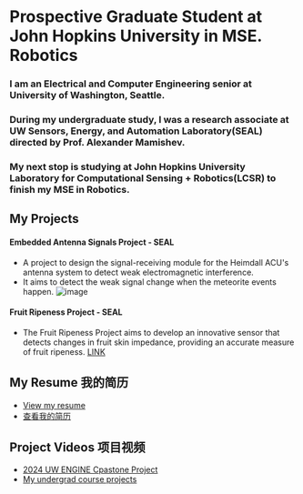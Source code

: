 #   Prospective Graduate Student at John Hopkins University in MSE. Robotics

###   I am an Electrical and Computer Engineering senior at University of Washington, Seattle. 
###   During my undergraduate study, I was a research associate at UW Sensors, Energy, and Automation Laboratory(SEAL) directed by Prof. Alexander Mamishev.
###   My next stop is studying at John Hopkins University Laboratory for Computational Sensing + Robotics(LCSR) to finish my MSE in Robotics.

## My Projects
#### Embedded Antenna Signals Project - SEAL
- A project to design the signal-receiving module for the Heimdall ACU's antenna system to detect weak electromagnetic interference.
- It aims to detect the weak signal change when the meteorite events happen.
![image](https://github.com/Qam1ng/Qam1ng.github.io.git/blob/main/antenna.png)


#### Fruit Ripeness Project - SEAL
- The Fruit Ripeness Project aims to develop an innovative sensor that detects changes in fruit skin impedance, providing an accurate measure of fruit ripeness. [LINK](https://www.uwseal.org/project-showcase/)
    
## My Resume 我的简历
- [View my resume](Resume.pdf)
- [查看我的简历](Resume2.pdf)

## Project Videos 项目视频
- [2024 UW ENGINE Cpastone Project](https://youtu.be/KzpJeC7L7hM)
- [My undergrad course projects](https://youtu.be/1jFw59NL1z8)
